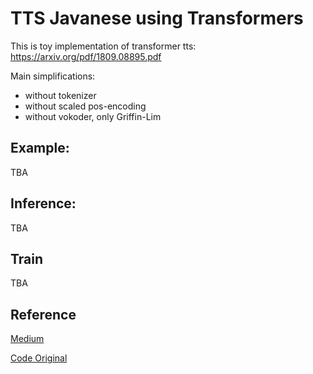 # TTS Javanese using Transformers

This is toy implementation of transformer tts: https://arxiv.org/pdf/1809.08895.pdf

Main simplifications:

- without tokenizer
- without scaled pos-encoding
- without vokoder, only Griffin-Lim

## Example:

TBA

## Inference:

TBA

## Train

TBA

## Reference

[Medium](https://medium.com/@tttzof351/build-text-to-speech-from-scratch-part-1-ba8b313a504f#:~:text=Build%20text-to-speech%20from%20scratch%201%20Audio%20transformations.%20Theory,simply%20return%20a%20text%2Futterance%20pair%20after%20transformations%20)

[Code Original](https://github.com/tttzof351/SimpleTransfromerTTS/blob/master/hyperparams.py)
